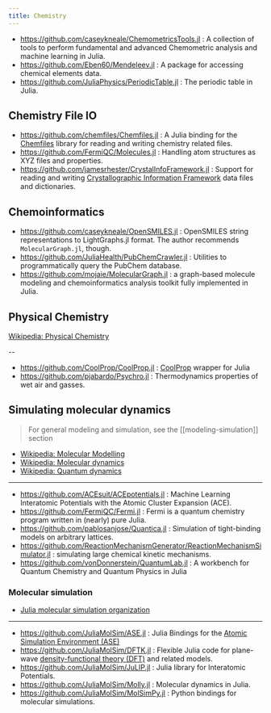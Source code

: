 ```yaml
---
title: Chemistry
---
```


- https://github.com/caseykneale/ChemometricsTools.jl : A collection of tools to perform fundamental and advanced Chemometric analysis and machine learning in Julia.
- https://github.com/Eben60/Mendeleev.jl : A package for accessing chemical elements data.
- https://github.com/JuliaPhysics/PeriodicTable.jl : The periodic table in Julia.

## Chemistry File IO

- https://github.com/chemfiles/Chemfiles.jl : A Julia binding for the [Chemfiles](https://github.com/chemfiles/chemfiles) library for reading and writing chemistry related files.
- https://github.com/FermiQC/Molecules.jl : Handling atom structures as XYZ files and properties.
- https://github.com/jamesrhester/CrystalInfoFramework.jl : Support for reading and writing [Crystallographic Information Framework](https://www.iucr.org/resources/cif) data files and dictionaries.

## Chemoinformatics

- https://github.com/caseykneale/OpenSMILES.jl : OpenSMILES string representations to LightGraphs.jl format. The author recommends `MolecularGraph.jl`, though.
- https://github.com/JuliaHealth/PubChemCrawler.jl : Utilities to programmatically query the PubChem database.
- https://github.com/mojaie/MolecularGraph.jl : a graph-based molecule modeling and chemoinformatics analysis toolkit fully implemented in Julia.

## Physical Chemistry

[Wikipedia: Physical Chemistry](https://en.wikipedia.org/wiki/Category:Physical_chemistry)

--

- https://github.com/CoolProp/CoolProp.jl : [CoolProp](http://www.coolprop.org/) wrapper for Julia
- https://github.com/pjabardo/Psychro.jl : Thermodynamics properties of wet air and gasses.

## Simulating molecular dynamics

> For general modeling and simulation, see the [[modeling-simulation]] section

- [Wikipedia: Molecular Modelling](https://en.wikipedia.org/wiki/Category:Molecular_modelling)
- [Wikipedia: Molecular dynamics](https://en.wikipedia.org/wiki/Molecular_dynamics)
- [Wikipedia: Quantum dynamics](https://en.wikipedia.org/wiki/Quantum_dynamics)

---

- https://github.com/ACEsuit/ACEpotentials.jl : Machine Learning Interatomic Potentials with the Atomic Cluster Expansion (ACE).
- https://github.com/FermiQC/Fermi.jl : Fermi is a quantum chemistry program written in (nearly) pure Julia.
- https://github.com/pablosanjose/Quantica.jl : Simulation of tight-binding models on arbitrary lattices.
- https://github.com/ReactionMechanismGenerator/ReactionMechanismSimulator.jl : simulating large chemical kinetic mechanisms.
- https://github.com/vonDonnerstein/QuantumLab.jl : A workbench for Quantum Chemistry and Quantum Physics in Julia

### Molecular simulation

- [Julia molecular simulation organization](https://github.com/JuliaMolSim/)

---

- https://github.com/JuliaMolSim/ASE.jl : Julia Bindings for the [Atomic Simulation Environment (ASE)](https://wiki.fysik.dtu.dk/ase)
- https://github.com/JuliaMolSim/DFTK.jl : Flexible Julia code for plane-wave [density-functional theory (DFT)](https://en.wikipedia.org/wiki/Density_functional_theory) and related models.
- https://github.com/JuliaMolSim/JuLIP.jl : Julia library for Interatomic Potentials.
- https://github.com/JuliaMolSim/Molly.jl : Molecular dynamics in Julia.
- https://github.com/JuliaMolSim/MolSimPy.jl : Python bindings for molecular simulations.
